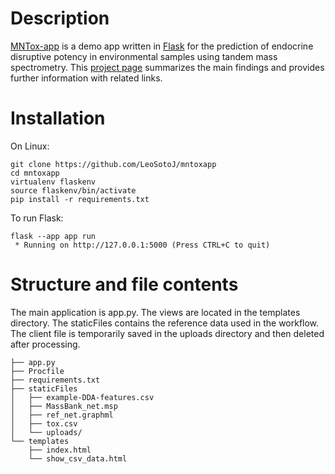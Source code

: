 # Description

[MNTox-app](https://leosotoj.com/pages/mntox/) is a demo app written in [Flask](https://flask.palletsprojects.com/) for the prediction of endocrine disruptive potency in environmental samples using tandem mass spectrometry. This [project page](http://leosotoj.com/pages/project-page) summarizes the main findings and provides further information with related links. 

# Installation

On Linux:

	git clone https://github.com/LeoSotoJ/mntoxapp
	cd mntoxapp
	virtualenv flaskenv
	source flaskenv/bin/activate
	pip install -r requirements.txt

To run Flask:

	flask --app app run
	 * Running on http://127.0.0.1:5000 (Press CTRL+C to quit)


# Structure and file contents

The main application is app.py. The views are located in the templates directory. The staticFiles contains the reference data used in the workflow. The client file is temporarily saved in the uploads directory and then deleted after processing.


	├── app.py
	├── Procfile
	├── requirements.txt
	├── staticFiles
	│   ├── example-DDA-features.csv
	│   ├── MassBank_net.msp
	│   ├── ref_net.graphml
	│   ├── tox.csv
	│   └── uploads/
	└── templates
	    ├── index.html
	    └── show_csv_data.html


